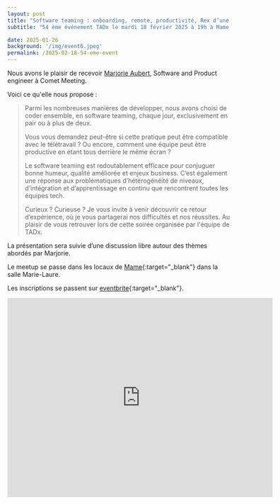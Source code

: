 ```yaml
---
layout: post
title: "Software teaming : onboarding, remote, productivité, Rex d’une développeuse "
subtitle: "54 ème événement TADx le mardi 18 février 2025 à 19h à Mame (Tours, 37)"

date: 2025-01-26
background: '/img/event6.jpeg'
permalink: /2025-02-18-54-eme-event
---
```

Nous avons le plaisir de recevoir [Marjorie Aubert](https://www.linkedin.com/in/marjorie-aubert-full-stack-developer), Software and Product engineer à Comet Meeting.

Voici ce qu'elle nous propose :


>Parmi les nombreuses manières de développer, nous avons choisi de coder ensemble, en software teaming, chaque jour, exclusivement en pair ou à plus de deux.  
>
>Vous vous demandez peut-être si cette pratique peut être compatible avec le télétravail ? Ou encore, comment une équipe peut être productive en étant tous derrière le même écran ? 
>
>Le software teaming est redoutablement efficace pour conjuguer bonne humeur, qualité améliorée et enjeux business. C’est également une réponse aux problématiques d’hétérogénéité de niveaux, d’intégration et d’apprentissage en continu que rencontrent toutes les équipes tech. 
>
>Curieux ? Curieuse ? Je vous invite à venir découvrir ce retour d’expérience, où je vous partagerai nos difficultés et nos réussites. Au plaisir de vous retrouver lors de cette soirée organisée par l'équipe de TADx. 

La présentation sera suivie d’une discussion libre autour des thèmes abordés par Marjorie.

Le meetup se passe dans les locaux de [Mame](https://mame-tours.com){:target="_blank"} dans la salle Marie-Laure.

Les inscriptions se passent sur [eventbrite](https://www.eventbrite.fr/e/billets-tadx-onboarding-remote-productivite-rex-dune-developpeuse-1222667484359){:target="_blank"}.

<iframe src="https://www.google.com/maps/embed?pb=!1m14!1m8!1m3!1d5401.937664338934!2d0.668619!3d47.393041!3m2!1i1024!2i768!4f13.1!3m3!1m2!1s0x0%3A0xf59dd58d55f79b77!2sMAME!5e0!3m2!1sfr!2sfr!4v1572774528763!5m2!1sfr!2sfr" width="600" height="450" frameborder="0" style="border:0;" allowfullscreen=""></iframe>